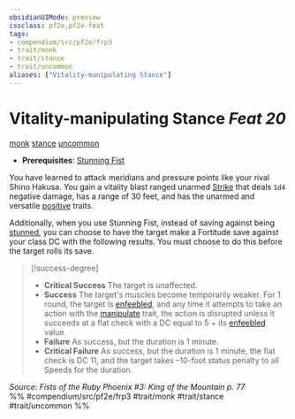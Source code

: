 ```yaml
---
obsidianUIMode: preview
cssclass: pf2e,pf2e-feat
tags:
- compendium/src/pf2e/frp3
- trait/monk
- trait/stance
- trait/uncommon
aliases: ["Vitality-manipulating Stance"]
---
```

# Vitality-manipulating Stance  *Feat 20*  
[monk](/rules/traits/monk.md)  [stance](/rules/traits/stance.md)  [uncommon](/rules/traits/uncommon.md)  

- **Prerequisites**: [Stunning Fist](/compendium/feats/stunning-fist.md)

You have learned to attack meridians and pressure points like your rival Shino Hakusa. You gain a vitality blast ranged unarmed [Strike](/rules/actions/strike.md) that deals `1d4` negative damage, has a range of 30 feet, and has the unarmed and versatile [positive](/rules/traits/positive.md) traits.

Additionally, when you use Stunning Fist, instead of saving against being [stunned](/rules/conditions.md#Stunned), you can choose to have the target make a Fortitude save against your class DC with the following results. You must choose to do this before the target rolls its save.

> [!success-degree] 
> - **Critical Success** The target is unaffected.
> - **Success** The target's muscles become temporarily weaker. For 1 round, the target is [enfeebled](/rules/conditions.md#Enfeebled), and any time it attempts to take an action with the [manipulate](/rules/traits/manipulate.md) trait, the action is disrupted unless it succeeds at a flat check with a DC equal to 5 + its [enfeebled](/rules/conditions.md#Enfeebled) value.
> - **Failure** As success, but the duration is 1 minute.
> - **Critical Failure** As success, but the duration is 1 minute, the flat check is DC 11, and the target takes –10-foot status penalty to all Speeds for the duration.

*Source: Fists of the Ruby Phoenix #3: King of the Mountain p. 77*  
%% #compendium/src/pf2e/frp3 #trait/monk #trait/stance #trait/uncommon %%